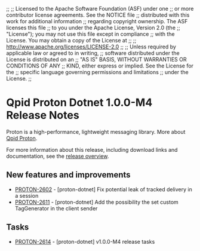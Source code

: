 ;;
;; Licensed to the Apache Software Foundation (ASF) under one
;; or more contributor license agreements.  See the NOTICE file
;; distributed with this work for additional information
;; regarding copyright ownership.  The ASF licenses this file
;; to you under the Apache License, Version 2.0 (the
;; "License"); you may not use this file except in compliance
;; with the License.  You may obtain a copy of the License at
;;
;;   http://www.apache.org/licenses/LICENSE-2.0
;;
;; Unless required by applicable law or agreed to in writing,
;; software distributed under the License is distributed on an
;; "AS IS" BASIS, WITHOUT WARRANTIES OR CONDITIONS OF ANY
;; KIND, either express or implied.  See the License for the
;; specific language governing permissions and limitations
;; under the License.
;;

# Qpid Proton Dotnet 1.0.0-M4 Release Notes

Proton is a high-performance, lightweight messaging library. More
about [Qpid Proton]({{site_url}}/proton/index.html).

For more information about this release, including download links and
documentation, see the [release overview](index.html).


## New features and improvements

 - [PROTON-2602](https://issues.apache.org/jira/browse/PROTON-2602) - [proton-dotnet] Fix potential leak of tracked delivery in a session
 - [PROTON-2611](https://issues.apache.org/jira/browse/PROTON-2611) - [proton-dotnet] Add the possibility the set custom TagGenerator in the client sender

## Tasks

 - [PROTON-2614](https://issues.apache.org/jira/browse/PROTON-2614) - [proton-dotnet] v1.0.0-M4 release tasks